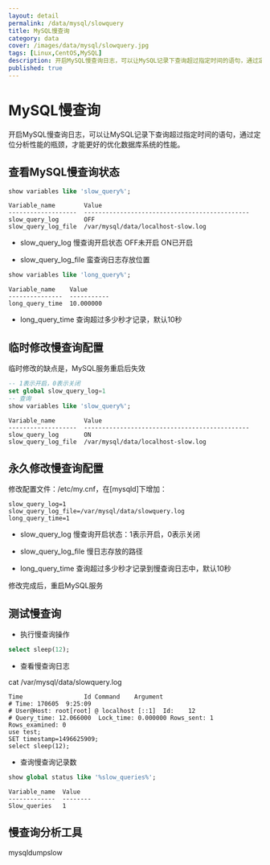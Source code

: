 ```yaml
---
layout: detail
permalink: /data/mysql/slowquery
title: MySQL慢查询
category: data
cover: /images/data/mysql/slowquery.jpg
tags: [Linux,CentOS,MySQL]
description: 开启MySQL慢查询日志，可以让MySQL记录下查询超过指定时间的语句，通过定位分析性能的瓶颈，才能更好的优化数据库系统的性能。装MySQL5.7.x
published: true
---
```

# MySQL慢查询

开启MySQL慢查询日志，可以让MySQL记录下查询超过指定时间的语句，通过定位分析性能的瓶颈，才能更好的优化数据库系统的性能。

## 查看MySQL慢查询状态

```sql
show variables like 'slow_query%';
```

```
Variable_name        Value                                         
-------------------  ----------------------------------------------
slow_query_log       OFF                                           
slow_query_log_file  /var/mysql/data/localhost-slow.log 
```

* slow_query_log 慢查询开启状态 OFF未开启 ON已开启

* slow_query_log_file 蛮查询日志存放位置

```sql
show variables like 'long_query%';
```

```
Variable_name    Value      
---------------  -----------
long_query_time  10.000000  
```

* long_query_time 查询超过多少秒才记录，默认10秒

## 临时修改慢查询配置

临时修改的缺点是，MySQL服务重启后失效

```sql
-- 1表示开启，0表示关闭
set global slow_query_log=1
-- 查询
show variables like 'slow_query%';
```

```
Variable_name        Value                                         
-------------------  ----------------------------------------------
slow_query_log       ON                                            
slow_query_log_file  /var/mysql/data/localhost-slow.log 
```

## 永久修改慢查询配置

修改配置文件：/etc/my.cnf，在[mysqld]下增加：

```
slow_query_log=1
slow_query_log_file=/var/mysql/data/slowquery.log
long_query_time=1
```

* slow_query_log 慢查询开启状态：1表示开启，0表示关闭

* slow_query_log_file 慢日志存放的路径

* long_query_time 查询超过多少秒才记录到慢查询日志中，默认10秒

修改完成后，重启MySQL服务

## 测试慢查询

* 执行慢查询操作

```sql
select sleep(12);
```

* 查看慢查询日志

cat /var/mysql/data/slowquery.log

```
Time                 Id Command    Argument
# Time: 170605  9:25:09
# User@Host: root[root] @ localhost [::1]  Id:    12
# Query_time: 12.066000  Lock_time: 0.000000 Rows_sent: 1  Rows_examined: 0
use test;
SET timestamp=1496625909;
select sleep(12);
```

* 查询慢查询记录数

```sql
show global status like '%slow_queries%';
```

```
Variable_name  Value   
-------------  --------
Slow_queries   1       
```

## 慢查询分析工具

mysqldumpslow

